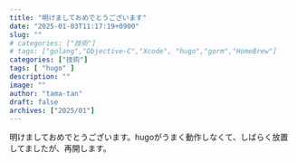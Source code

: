 ```yaml
---
title: "明けましておめでとうございます"
date: "2025-01-03T11:17:19+0900"
slug: ""
# categories: ["技術"]
# tags: ["golang","Objective-C","Xcode", "hugo","gorm","HomeBrew"]
categories: ["技術"]
tags: [ "hugo" ]
description: ""
image: ""
author: "tama-tan"
draft: false
archives: ["2025/01"]
---
```


明けましておめでとうございます。hugoがうまく動作しなくて、しばらく放置してましたが、再開します。
